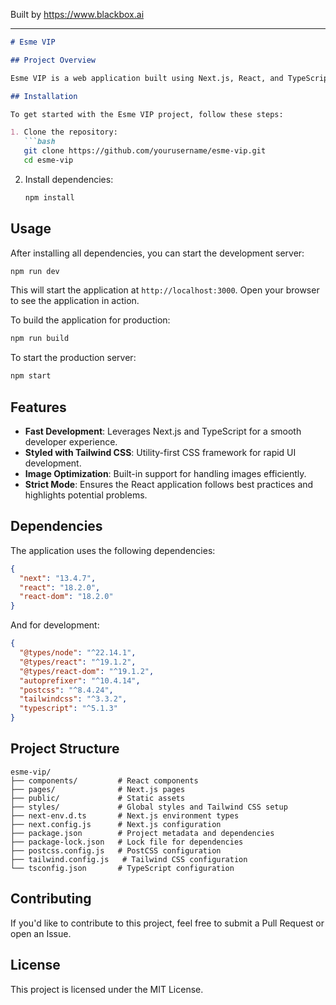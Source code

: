 
Built by https://www.blackbox.ai

---

```markdown
# Esme VIP

## Project Overview

Esme VIP is a web application built using Next.js, React, and TypeScript. This project utilizes Tailwind CSS for styling, allowing for rapid UI development and responsiveness. The application is designed to be efficient and easy to maintain with modern web standards.

## Installation

To get started with the Esme VIP project, follow these steps:

1. Clone the repository:
   ```bash
   git clone https://github.com/yourusername/esme-vip.git
   cd esme-vip
   ```

2. Install dependencies:
   ```bash
   npm install
   ```

## Usage

After installing all dependencies, you can start the development server:

```bash
npm run dev
```

This will start the application at `http://localhost:3000`. Open your browser to see the application in action.

To build the application for production:

```bash
npm run build
```

To start the production server:

```bash
npm start
```

## Features

- **Fast Development**: Leverages Next.js and TypeScript for a smooth developer experience.
- **Styled with Tailwind CSS**: Utility-first CSS framework for rapid UI development.
- **Image Optimization**: Built-in support for handling images efficiently.
- **Strict Mode**: Ensures the React application follows best practices and highlights potential problems.

## Dependencies

The application uses the following dependencies:

```json
{
  "next": "13.4.7",
  "react": "18.2.0",
  "react-dom": "18.2.0"
}
```

And for development:

```json
{
  "@types/node": "^22.14.1",
  "@types/react": "^19.1.2",
  "@types/react-dom": "^19.1.2",
  "autoprefixer": "^10.4.14",
  "postcss": "^8.4.24",
  "tailwindcss": "^3.3.2",
  "typescript": "^5.1.3"
}
```

## Project Structure

```
esme-vip/
├── components/         # React components
├── pages/              # Next.js pages
├── public/             # Static assets
├── styles/             # Global styles and Tailwind CSS setup
├── next-env.d.ts       # Next.js environment types
├── next.config.js      # Next.js configuration
├── package.json        # Project metadata and dependencies
├── package-lock.json   # Lock file for dependencies
├── postcss.config.js   # PostCSS configuration
├── tailwind.config.js   # Tailwind CSS configuration
└── tsconfig.json       # TypeScript configuration
```

## Contributing

If you'd like to contribute to this project, feel free to submit a Pull Request or open an Issue.

## License

This project is licensed under the MIT License.
```